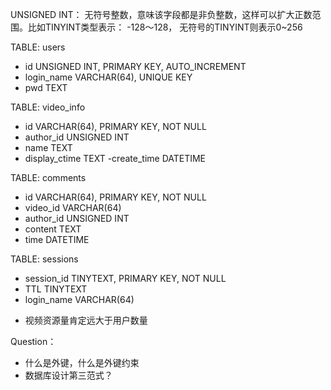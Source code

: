 UNSIGNED INT： 无符号整数，意味该字段都是非负整数，这样可以扩大正数范围。比如TINYINT类型表示： -128～128， 无符号的TINYINT则表示0~256

TABLE: users
  - id UNSIGNED INT, PRIMARY KEY, AUTO_INCREMENT
  - login_name VARCHAR(64), UNIQUE KEY
  - pwd TEXT

TABLE: video_info
  - id VARCHAR(64), PRIMARY KEY, NOT NULL
  - author_id UNSIGNED INT
  - name TEXT
  - display_ctime TEXT
  -create_time DATETIME

TABLE: comments
  - id VARCHAR(64), PRIMARY KEY, NOT NULL
  - video_id VARCHAR(64)
  - author_id UNSIGNED INT
  - content TEXT
  - time DATETIME

TABLE: sessions
  - session_id TINYTEXT, PRIMARY KEY, NOT NULL
  - TTL TINYTEXT
  - login_name VARCHAR(64)


* 视频资源量肯定远大于用户数量


Question：
  - 什么是外键，什么是外键约束
  - 数据库设计第三范式？